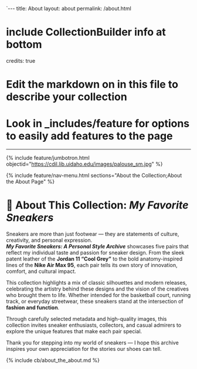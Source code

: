 `---
title: About
layout: about
permalink: /about.html
# include CollectionBuilder info at bottom
credits: true
# Edit the markdown on in this file to describe your collection
# Look in _includes/feature for options to easily add features to the page
---

{% include feature/jumbotron.html objectid="https://cdil.lib.uidaho.edu/images/palouse_sm.jpg" %}

{% include feature/nav-menu.html sections="About the Collection;About the About Page" %}

# 🏀 About This Collection: *My Favorite Sneakers*

Sneakers are more than just footwear — they are statements of culture, creativity, and personal expression.  
**_My Favorite Sneakers: A Personal Style Archive_** showcases five pairs that reflect my individual taste and passion for sneaker design. From the sleek patent leather of the **Jordan 11 “Cool Grey”** to the bold anatomy-inspired lines of the **Nike Air Max 95**, each pair tells its own story of innovation, comfort, and cultural impact.

This collection highlights a mix of classic silhouettes and modern releases, celebrating the artistry behind these designs and the vision of the creatives who brought them to life. Whether intended for the basketball court, running track, or everyday streetwear, these sneakers stand at the intersection of **fashion and function**.

Through carefully selected metadata and high-quality images, this collection invites sneaker enthusiasts, collectors, and casual admirers to explore the unique features that make each pair special.  

Thank you for stepping into my world of sneakers — I hope this archive inspires your own appreciation for the stories our shoes can tell.

<!-- IMPORTANT!!! DELETE this comment and the include below when you are finished editing this page for your collection. The include below introduces about page features. They will show up on your collection's about page until you delete it.  -->
{% include cb/about_the_about.md %} 
